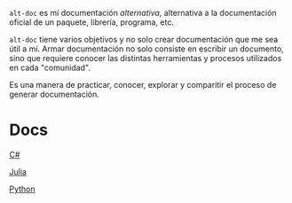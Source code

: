 <!--
.. title: alt-doc
.. slug: alt-doc
.. date: 2023-10-29 17:18:15 UTC-03:00
.. tags: alt-doc
.. category: 
.. link: 
.. description: 
.. type: text
-->

`alt-doc` es mí documentación *alternativa*, alternativa a la documentación oficial de un paquete, librería, programa, etc.

`alt-doc` tiene varios objetivos y no solo crear documentación que me sea útil a mí. Armar documentación no solo consiste en escribir un documento, sino que requiere conocer las distintas herramientas y procesos utilizados en cada "comunidad".  

Es una manera de practicar, conocer, explorar y comparitir el proceso de generar documentación.  

# Docs

[C#](link://alt-doc-csharp)

[Julia](link://alt-doc-julia)

[Python](link://alt-doc-python)